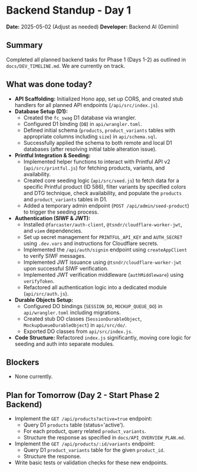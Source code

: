 # Backend Standup - Day 1

**Date:** 2025-05-02 (Adjust as needed)
**Developer:** Backend AI (Gemini)

## Summary

Completed all planned backend tasks for Phase 1 (Days 1-2) as outlined in `docs/DEV_TIMELINE.md`. We are currently on track.

## What was done today?

*   **API Scaffolding:** Initialized Hono app, set up CORS, and created stub handlers for all planned API endpoints (`/api/src/index.js`).
*   **Database Setup (D1):**
    *   Created the `fc_swag` D1 database via wrangler.
    *   Configured D1 binding (`DB`) in `api/wrangler.toml`.
    *   Defined initial schema (`products`, `product_variants` tables with appropriate columns including `size`) in `api/schema.sql`.
    *   Successfully applied the schema to both remote and local D1 databases (after resolving initial table alteration issue).
*   **Printful Integration & Seeding:**
    *   Implemented helper functions to interact with Printful API v2 (`api/src/printful.js`) for fetching products, variants, and availability.
    *   Created core seeding logic (`api/src/seed.js`) to fetch data for a specific Printful product (ID 586), filter variants by specified colors and DTG technique, check availability, and populate the `products` and `product_variants` tables in D1.
    *   Added a temporary admin endpoint (`POST /api/admin/seed-product`) to trigger the seeding process.
*   **Authentication (SIWF & JWT):**
    *   Installed `@farcaster/auth-client`, `@tsndr/cloudflare-worker-jwt`, and `viem` dependencies.
    *   Set up secret management for `PRINTFUL_API_KEY` and `AUTH_SECRET` using `.dev.vars` and instructions for Cloudflare secrets.
    *   Implemented the `/api/auth/signin` endpoint using `createAppClient` to verify SIWF messages.
    *   Implemented JWT issuance using `@tsndr/cloudflare-worker-jwt` upon successful SIWF verification.
    *   Implemented JWT verification middleware (`authMiddleware`) using `verifyToken`.
    *   Refactored all authentication logic into a dedicated module (`api/src/auth.js`).
*   **Durable Objects Setup:**
    *   Configured DO bindings (`SESSION_DO`, `MOCKUP_QUEUE_DO`) in `api/wrangler.toml` including migrations.
    *   Created stub DO classes (`SessionDurableObject`, `MockupQueueDurableObject`) in `api/src/do/`.
    *   Exported DO classes from `api/src/index.js`.
*   **Code Structure:** Refactored `index.js` significantly, moving core logic for seeding and auth into separate modules.

## Blockers

*   None currently.

## Plan for Tomorrow (Day 2 - Start Phase 2 Backend)

*   Implement the `GET /api/products?active=true` endpoint:
    *   Query D1 `products` table (status='active').
    *   For each product, query related `product_variants`.
    *   Structure the response as specified in `docs/API_OVERVIEW_PLAN.md`.
*   Implement the `GET /api/products/:id/variants` endpoint:
    *   Query D1 `product_variants` table for the given `product_id`.
    *   Structure the response.
*   Write basic tests or validation checks for these new endpoints. 